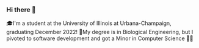### Hi there 👋

🎓I'm a student at the University of Illinois at Urbana-Champaign, graduating December 2022!
📖My degree is in Biological Engineering, but I pivoted to software development and got a Minor in Computer Science 🧑‍💻


<!--
**neilmp2/neilmp2** is a ✨ _special_ ✨ repository because its `README.md` (this file) appears on your GitHub profile.

Here are some ideas to get you started:

- 🔭 I’m currently working on ...
- 🌱 I’m currently learning ...
- 👯 I’m looking to collaborate on ...
- 🤔 I’m looking for help with ...
- 💬 Ask me about ...
- 📫 How to reach me: ...
- 😄 Pronouns: ...
- ⚡ Fun fact: ...
-->
